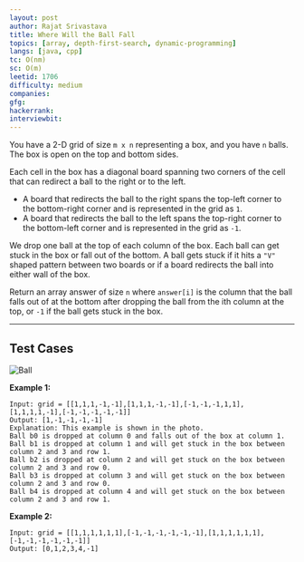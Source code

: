 ```yaml
---
layout: post
author: Rajat Srivastava
title: Where Will the Ball Fall
topics: [array, depth-first-search, dynamic-programming]
langs: [java, cpp]
tc: O(nm)
sc: O(m)
leetid: 1706
difficulty: medium
companies: 
gfg: 
hackerrank: 
interviewbit: 
---
```


You have a 2-D grid of size `m x n` representing a box, and you have `n` balls. The box is open on the top and bottom sides.

Each cell in the box has a diagonal board spanning two corners of the cell that can redirect a ball to the right or to the left.
- A board that redirects the ball to the right spans the top-left corner to the bottom-right corner and is represented in the grid as `1`. 
- A board that redirects the ball to the left spans the top-right corner to the bottom-left corner and is represented in the grid as `-1`.

We drop one ball at the top of each column of the box. 
Each ball can get stuck in the box or fall out of the bottom. 
A ball gets stuck if it hits a `"V"` shaped pattern between two boards or if a board redirects the ball into either wall of the box.

Return an array answer of size `n` where `answer[i]` is the column that the ball falls out of at the bottom after dropping the ball from the ith column at the top, 
or `-1` if the ball gets stuck in the box.

---

## Test Cases

![Ball]({{site.github.url}}/assets/img/code/ball.jpeg)

**Example 1:** 
```
Input: grid = [[1,1,1,-1,-1],[1,1,1,-1,-1],[-1,-1,-1,1,1],[1,1,1,1,-1],[-1,-1,-1,-1,-1]]
Output: [1,-1,-1,-1,-1]
Explanation: This example is shown in the photo.
Ball b0 is dropped at column 0 and falls out of the box at column 1.
Ball b1 is dropped at column 1 and will get stuck in the box between column 2 and 3 and row 1.
Ball b2 is dropped at column 2 and will get stuck on the box between column 2 and 3 and row 0.
Ball b3 is dropped at column 3 and will get stuck on the box between column 2 and 3 and row 0.
Ball b4 is dropped at column 4 and will get stuck on the box between column 2 and 3 and row 1.
```

**Example 2:** 
```
Input: grid = [[1,1,1,1,1,1],[-1,-1,-1,-1,-1,-1],[1,1,1,1,1,1],[-1,-1,-1,-1,-1,-1]]
Output: [0,1,2,3,4,-1]
```